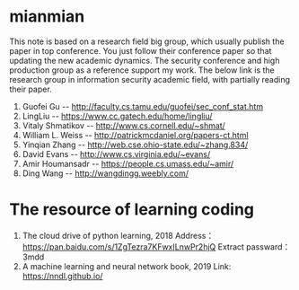 # mianmian 
This note is based on a research field big group, which usually publish the paper in top conference. You just follow their conference paper so that updating the new academic dynamics. The security conference and high production group as a reference support my work. The below link is the research group in information security academic field, with partially reading their paper.
1. Guofei Gu -- http://faculty.cs.tamu.edu/guofei/sec_conf_stat.htm
2. LingLiu -- https://www.cc.gatech.edu/home/lingliu/
3. Vitaly Shmatikov -- http://www.cs.cornell.edu/~shmat/
4. William L. Weiss -- http://patrickmcdaniel.org/papers-ct.html
5. Yinqian Zhang -- http://web.cse.ohio-state.edu/~zhang.834/
6. David Evans -- http://www.cs.virginia.edu/~evans/
7. Amir Houmansadr -- https://people.cs.umass.edu/~amir/
8. Ding Wang -- http://wangdingg.weebly.com/


# The resource of learning coding
1. The cloud drive of python learning, 2018
Address：https://pan.baidu.com/s/1ZgTezra7KFwxILnwPr2hjQ
Extract passward：3mdd
2. A machine learning and neural network book, 2019
Link: https://nndl.github.io/
